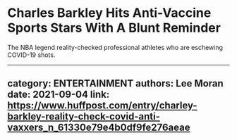 # Charles Barkley Hits Anti-Vaccine Sports Stars With A Blunt Reminder

The NBA legend reality-checked professional athletes who are eschewing COVID-19 shots.

---
category: ENTERTAINMENT
authors: Lee Moran
date: 2021-09-04
link: https://www.huffpost.com/entry/charley-barkley-reality-check-covid-anti-vaxxers_n_61330e79e4b0df9fe276aeae
---
